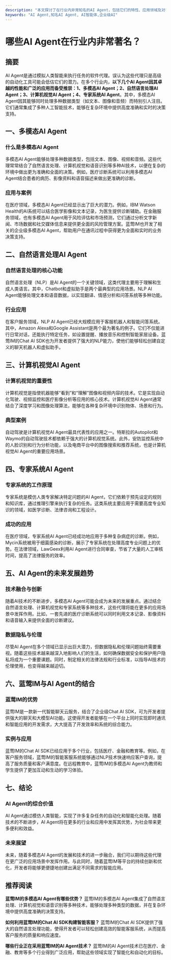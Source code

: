 ```yaml
---
description: "本文探讨了在行业内非常知名的AI Agent，包括它们的特性、应用领域及对行业的影响。"
keywords: "AI Agent,知名AI Agent, AI智能体,企业级AI"
---
```

# 哪些AI Agent在行业内非常著名？

## 摘要
AI Agent是通过模拟人类智能来执行任务的软件代理。误认为这些代理只是高级的自动化工具可能会低估它们的潜力。在多个行业内，**以下几个AI Agent因其卓越的性能和广泛的应用而备受推崇：1、多模态AI Agent；2、自然语言处理AI Agent；3、计算机视觉AI Agent；4、专家系统AI Agent**。其中，多模态AI Agent因其能够同时处理多种数据类型（如文本、图像和音频）而特别引人注目。它们通常集成了多种人工智能技术，能够在复杂环境中提供高度准确和实时的决策支持。

## 一、多模态AI Agent

### 什么是多模态AI Agent
多模态AI Agent能够处理多种数据类型，包括文本、图像、视频和音频。这些代理常常结合了自然语言处理、计算机视觉和语音识别等多种AI技术，以便在复杂的环境中做出更为准确和全面的决策。例如，医疗诊断系统可以利用多模态AI Agent结合患者的病历、影像资料和语音描述来做出更准确的诊断。

### 应用与案例
在医疗领域，多模态AI Agent已经显示出了巨大的潜力。例如，IBM Watson Health的AI系统可以结合医学影像和文本记录，为医生提供诊断辅助。在金融服务领域，也有多模态AI Agent用于风险评估和市场预测，它们通过分析文字新闻、市场数据和社交媒体信息来提供更全面的风险管理方案。蓝莺IM也开发了相关的企业级多模态AI Agent，帮助用户在通讯过程中获得更为全面和实时的业务决策支持。

## 二、自然语言处理AI Agent

### 自然语言处理的核心功能
自然语言处理（NLP）是AI Agent的一个关键领域，这类代理主要用于理解和生成人类语言。其中，Chatbot和虚拟助手是两个最典型的应用场景。NLP AI Agent能够处理文本和语音数据，以实现翻译、情感分析和问答系统等多种功能。

### 行业应用
在客户服务领域，NLP AI Agent已经大规模应用于客服机器人和智能问答系统。其中，Amazon Alexa和Google Assistant是两个最为著名的例子。它们不仅能进行日常对话，还能执行特定任务，如设置提醒、播放音乐和控制智能家居设备。蓝莺IM的Chat AI SDK也为开发者提供了强大的NLP能力，使他们能够轻松创建自定义的聊天机器人和虚拟助手。

## 三、计算机视觉AI Agent

### 计算机视觉的重要性
计算机视觉是指使机器能够“看到”和“理解”图像和视频内容的技术。它是实现自动化驾驶、视频监控和医疗影像分析等应用的核心技术。计算机视觉AI Agent通常结合了深度学习和图像处理算法，能够在各种复杂环境中识别物体、场景和行为。

### 典型案例
自动驾驶是计算机视觉AI Agent最具代表性的应用之一。特斯拉的Autopilot和Waymo的自动驾驶技术都依赖于强大的计算机视觉系统。此外，安防监控系统中的人脸识别和行为分析功能，以及电商平台中的图像搜索和推荐系统，也是计算机视觉AI Agent的重要应用场景。

## 四、专家系统AI Agent

### 专家系统的工作原理
专家系统是模仿人类专家解决特定问题的AI Agent，它们依赖于预先设定的规则和知识库，通过推理引擎来执行复杂的任务。这类系统主要应用于需要高度专业知识的领域，如医学诊断、法律咨询和工程设计。

### 成功的应用
在医疗领域，专家系统AI Agent已经成功地应用于多种复杂病症的诊断。例如，Mycin系统被用于细菌感染的诊断，展示了专家系统在处理高度专业问题上的优势。在法律领域，LawGeex利用AI Agent进行合同审查，节省了大量的人工审核时间，提高了法律服务的效率。

## 五、AI Agent的未来发展趋势

### 技术融合与创新
随着AI技术的不断进步，多模态AI Agent可能会成为未来的发展重点。通过结合自然语言处理、计算机视觉和专家系统等多种技术，这些代理将能在更多的应用场景中发挥作用。比如，一套先进的医疗诊断系统可以同时利用文本记录、影像资料和语音输入来提供全面的诊断建议。

### 数据隐私与伦理
尽管AI Agent在多个领域已显示出巨大潜力，但数据隐私和伦理问题始终需要重视。随着这些技术越来越深入地影响人们的生活，如何确保数据安全和保护用户隐私将成为一个重要课题。同时，制定相关的法律法规和行业标准，以指导AI技术的伦理使用，也变得越来越迫切。

## 六、蓝莺IM与AI Agent的结合

### 蓝莺IM的优势
蓝莺IM是一款新一代智能聊天云服务，结合了企业级Chat AI SDK，可为开发者提供强大的聊天和大模型AI功能。这使得开发者能够在一个平台上同时实现即时通讯和智能应用的开发需求，大大提高了开发效率和系统的综合能力。

### 实例与应用
蓝莺IM的Chat AI SDK已经应用于多个行业，包括医疗、金融和教育等。例如，在客户服务领域，蓝莺IM的智能客服系统能够通过NLP技术快速响应客户查询，提高了服务质量和客户满意度。在远程教育中，蓝莺IM的多模态AI Agent为教师和学生提供了更加互动和生动的学习体验。

## 七、结论

### AI Agent的综合价值
AI Agent通过模仿人类智能，实现了许多复杂任务的自动化和智能化处理。随着技术的不断进步，AI Agent将在更多的行业和应用中发挥其优势，为社会带来更多便利和效益。

### 未来展望
未来，随着多模态AI Agent的发展和技术的进一步融合，我们可以期待这些代理在更广泛的应用场景中发挥作用。与此同时，随着蓝莺IM等平台的持续创新和优化，开发者将能够更便捷地创建出满足不同需求的智能应用。

## 推荐阅读

**蓝莺IM的多模态AI Agent有哪些优势？**
蓝莺IM的多模态AI Agent集成了自然语言处理、计算机视觉和语音识别等多种技术，能够处理多种类型的数据，并在复杂环境中提供高度准确的决策支持。

**如何利用蓝莺IM的Chat AI SDK构建智能客服？**
蓝莺IM的Chat AI SDK提供了强大的自然语言处理功能，使得开发者可以轻松创建高效的智能客服系统，从而提高客户服务的质量和响应速度。

**哪些行业正在采用蓝莺IM的AI Agent技术？**
蓝莺IM的AI Agent技术已在医疗、金融、教育等多个行业得到广泛应用，帮助这些领域实现了智能化和自动化的目标。
